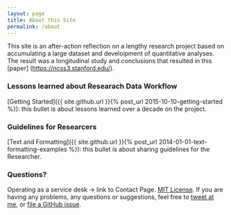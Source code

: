 ```yaml
---
layout: page
title: About this Site
permalink: /about
---
```


This site is an after-action reflection on a lengthy research project based on accumulating a large dataset and develoipment of quantitative analyses. The result was a longitudinal study and conclusions that resulted in this [paper] (https://ncss3.stanford.edu/).

### Lessons learned about Researach Data Workflow

[Getting Started]({{ site.github.url }}{% post_url 2015-10-10-getting-started %}): this bullet is about lessons learned over a decade on the project.

### Guidelines for Researcers

[Text and Formatting]({{ site.github.url }}{% post_url 2014-01-01-text-formatting-examples %}): this bullet is about sharing guidelines for the Researcher.

### Questions?

Operating as a service desk -> link to Contact Page. [MIT License](http://choosealicense.com/licenses/mit/). If you are having any problems, any questions or suggestions, feel free to [tweet at me](https://twitter.com/intent/tweet?text=My%question%about%Lagrange%is:%&amp;via=paululele), or [file a GitHub issue](https://github.com/lenpaul/lagrange/issues/new).
